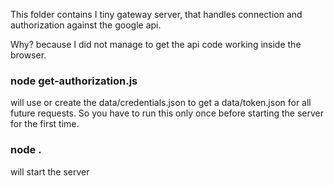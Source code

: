 This folder contains I tiny gateway server, that handles connection and authorization against the google api.

Why? because I did not manage to get the api code working inside the browser.

### node get-authorization.js 
will use or create the data/credentials.json to get a data/token.json for all future requests. So you have to run this only once before starting the server for the first time.

### node . 
will start the server


